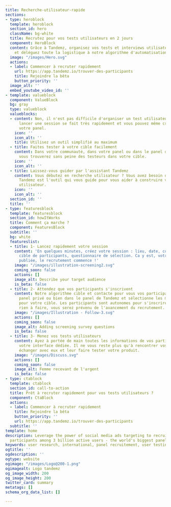 ```yaml
---
title: Recherche-utilisateur-rapide
sections:
- type: heroblock
  template: heroblock
  section_id: hero
  className: bg-white
  title: Recrutez pour vos tests utilisateurs en 2 jours
  component: HeroBlock
  content: Grâce à Tandemz, organisez vos tests et interviews utilisateurs rapidement
    et déléguez toute la logistique à notre algorithme d'automatisation.
  image: "/images/Hero.svg"
  actions:
  - label: Commencer à recruter rapidement
    url: https://app.tandemz.io/trouver-des-participants
    title: Rejoindre la bêta
    button_priority: ''
  image_alt: ''
  embed_youtube_video_id: ''
- template: valueblock
  component: ValueBlock
  bg: gray
  type: valueblock
  valueblocks:
  - content: Non, il n'est pas difficile d'organiser un test utilisateur. Sur Tandemz,
      lancer une session se fait très rapidement et vous pouvez même créer et gérer
      votre panel.
    icon: ''
    icon_alt: ''
    title: Utilisez un outil simplifié au maximum
  - title: Faites tester à votre cible facilement
    content: Dans votre communauté, dans votre panel ou dans le panel de Tandemz,
      vous trouverez sans peine des testeurs dans votre cible.
    icon: ''
    icon_alt: ''
  - title: Laissez-vous guider par l'assistant Tandemz
    content: Vous débutez en recherche utilisateur ? Vous avez besoin de conseil ?
      Tandemz est l'outil qui vous guide pour vous aider à construire votre recherche
      utilisateur.
    icon: ''
    icon_alt: ''
  section_id: ''
  title: ''
- type: featuresblock
  template: featuresblock
  section_id: howItWorks
  title: Comment ça marche ?
  component: FeaturesBlock
  subtitle: ''
  bg: white
  featureslist:
  - title: 1- Lancez rapidement votre session
    content: 'En quelques minutes, créez votre session : lieu, date, contrepartie,
      cible de participants, questionnaire de sélection. Ca y est, votre annonce est
      publiée, le recrutement commence !'
    image: "/images/illustration-screening2.svg"
    coming_soon: false
    actions: []
    image_alt: Describe your target audience
    is_beta: false
  - title: 2- Attendez que vos participants s'inscrivent
    content: Notre algorithme cible et contacte pour vous vos participants, dans votre
      panel privé ou bien dans le panel de Tandemz et sélectionne les meilleurs profils
      pour votre cible. Les participants sont autonomes pour s'inscrire. Vous n'avez
      rien à faire, vous serez prévenu de l'avancement du recrutement.
    image: "/images/Illustration - Follow-3.svg"
    actions: []
    coming_soon: false
    image_alt: Adding screening survey questions
    is_beta: false
  - title: 3- Menez vos tests utilisateurs
    content: Ayez à portée de main toutes les informations de vos participants sur
      votre interface dédiée. Il ne vous reste plus qu'à rencontrer vos participants,
      échanger avec eux et leur faire tester votre produit.
    image: "/images/Discuss.svg"
    actions: []
    coming_soon: false
    image_alt: Femme recevant de l'argent
    is_beta: false
- type: ctablock
  template: ctablock
  section_id: call-to-action
  title: Prêt à recruter rapidement pour vos tests utilisateurs ?
  component: CtaBlock
  actions:
  - label: Commencer à recruter rapidement
    title: Rejoindre la bêta
    button_priority: ''
    url: https://app.tandemz.io/trouver-des-participants
  subtitle: ''
template: home
description: Leverage the power of social media ads targeting to recruit the perfect
  participants among 3 billion active users - the world's biggest panel.
keywords: user research, international, panel recruitement, user testing, interviews
ogtitle: ''
ogdescription: ''
ogtype: website
ogimage: "/images/Logo@200-1.png"
ogimagealt: Logo tandemz
og_image_width: 200
og_image_height: 200
twitter_card: summary
metatags: []
schema_org_data_list: []

---
```

